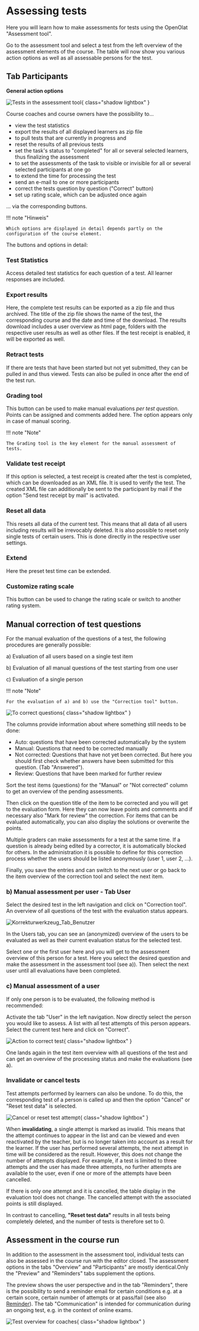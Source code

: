# Assessing tests

Here you will learn how to make assessments for tests using the OpenOlat "Assessment tool".

Go to the assessment tool and select a test from the left overview of the assessment elements of the course. The table will now show you various action options as well as all assessable persons for the test.

## Tab Participants

**General action options**

![Tests in the assessment tool](assets/Test_Bewertungswerkzeug.png){ class="shadow lightbox" }

Course coaches and course owners have the possibility to...

* view the test statistics
* export the results of all displayed learners as zip file
* to pull tests that are currently in progress and
* reset the results of all previous tests
* set the task's status to "completed" for all or several selected learners, thus finalizing the assessment
* to set the assessments of the task to visible or invisible for all or several selected participants at one go
* to extend the time for processing the test
* send an e-mail to one or more participants
* correct the tests question by question ("Correct" button)
* set up rating scale, which can be adjusted once again

... via the corresponding buttons.


!!! note "Hinweis"

    Which options are displayed in detail depends partly on the configuration of the course element.

The buttons and options in detail:

### Test Statistics
Access detailed test statistics for each question of a test. All learner responses are included.

### Export results
Here, the complete test results can be exported as a zip file and thus archived. The title of the zip file shows the name of the test, the corresponding course and the date and time of the download. The results download includes a user overview as html page, folders with the respective user results as well as other files. If the test receipt is enabled, it will be exported as well.

### Retract tests
If there are tests that have been started but not yet submitted, they can be pulled in and thus viewed. Tests can also be pulled in once after the end of the test run.

### Grading tool
This button can be used to make manual evaluations _per test question_. Points can be assigned and comments added here. The option appears only in case of manual scoring.

!!! note "Note"

    The Grading tool is the key element for the manual assessment of tests.

### Validate test receipt
If this option is selected, a test receipt is created after the test is completed, which can be downloaded as an XML file. It is used to verify the test. The created XML file can additionally be sent to the participant by mail if the option "Send test receipt by mail" is activated.

### Reset all data
This resets all data of the current test. This means that all data of all users including results will be irrevocably deleted. It is also possible to reset only single tests of certain users. This is done directly in the respective user settings.

### Extend
Here the preset test time can be extended.

### Customize rating scale
This button can be used to change the rating scale or switch to another rating system.

## Manual correction of test questions
For the manual evaluation of the questions of a test, the following procedures are generally possible:

a) Evaluation of all users based on a single test item

b) Evaluation of all manual questions of the test starting from one user

c) Evaluation of a single person

!!! note "Note"

    For the evaluation of a) and b) use the "Correction tool" button.

![To correct questions](assets/Test_korrigieren_Fragen.jpg){ class="shadow lightbox" }

The columns provide information about where something still needs to be done:

* Auto: questions that have been corrected automatically by the system
* Manual: Questions that need to be corrected manually
* Not corrected: Questions that have not yet been corrected. But here you should first check whether answers have been submitted for this question. (Tab "Answered").
* Review: Questions that have been marked for further review

Sort the test items (questions) for the "Manual" or "Not corrected" column to get an overview of the pending assessments.

Then click on the question title of the item to be corrected and you will get to the evaluation form. Here they can now leave points and comments and if necessary also "Mark for review" the correction. For items that can be evaluated automatically, you can also display the solutions or overwrite the points.

Multiple graders can make assessments for a test at the same time. If a question is already being edited by a corrector, it is automatically blocked for others. In the administration it is possible to define for this correction process whether the users should be listed anonymously (user 1, user 2, ...).

Finally, you save the entries and can switch to the next user or go back to the item overview of the correction tool and select the next item.

### b) Manual assessment per user - Tab User

Select the desired test in the left navigation and click on "Correction tool". An overview of all questions of the test with the evaluation status appears.

![Korrekturwerkzeug_Tab_Benutzer](assets/Test_Tab_Benutzer.png)

In the Users tab, you can see an (anonymized) overview of the users to be evaluated as well as their current evaluation status for the selected test.

Select one or the first user here and you will get to the assessment overview of this person for a test. Here you select the desired question and make the assessment in the assessment tool (see a)). Then select the next user until all evaluations have been completed.

### c) Manual assessment of a user

If only one person is to be evaluated, the following method is recommended:

Activate the tab "User" in the left navigation. Now directly select the person you would like to assess. A list with all test attempts of this person appears. Select the current test here and click on "Correct".

![Action to correct test](assets/Test_korrigieren.png){ class="shadow lightbox" }

One lands again in the test item overview with all questions of the test and can get an overview of the processing status and make the evaluations (see a).

### Invalidate or cancel tests

Test attempts performed by learners can also be undone. To do this, the corresponding test of a person is called up and then the option "Cancel" or "Reset test data" is selected.

![Cancel or reset test attempt](assets/Test_annullieren_zuruecksetzen.jpg){ class="shadow lightbox" }

When **invalidating**, a single attempt is marked as invalid. This means that the attempt continues to appear in the list and can be viewed and even reactivated by the teacher, but is no longer taken into account as a result for the learner. If the user has performed several attempts, the next attempt in time will be considered as the result. However, this does not change the number of attempts displayed. For example, if a test is limited to three attempts and the user has made three attempts, no further attempts are available to the user, even if one or more of the attempts have been cancelled.

If there is only one attempt and it is cancelled, the table display in the evaluation tool does not change. The cancelled attempt with the associated points is still displayed.

In contrast to cancelling, **"Reset test data"** results in all tests being completely deleted, and the number of tests is therefore set to 0.

## Assessment in the course run

In addition to the assessment in the assessment tool, individual tests can also be assessed in the course run with the editor closed. The assessment options in the tabs "Overview" and "Participants" are mostly identical.Only the "Preview" and "Reminders" tabs supplement the options.

The preview shows the user perspective and in the tab "Reminders", there is the possibility to send a reminder email for certain conditions e.g. at a certain score, certain number of attempts or at pass/fail
(see also [Reminder](Course_Reminders.md)). The tab "Communication" is intended for communication during an ongoing test, e.g. in the context of online exams.

![Test overview for coaches](assets/Test_kursrun.jpg){ class="shadow lightbox" }
